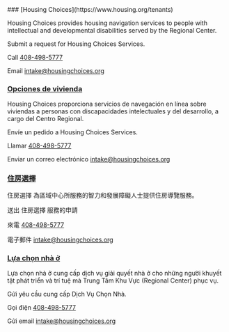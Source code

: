 <RenderIf language="en">
### [Housing Choices](https://www.housing.org/tenants) 

Housing Choices provides housing navigation services to people with intellectual and developmental disabilities served by the Regional Center.

Submit a request for Housing Choices Services.

Call [408-498-5777](tel:+1-408-498-5777)

Email <intake@housingchoices.org>
</RenderIf>
<RenderIf language="es">
### [Opciones de vivienda](https://www.housing.org/tenants) 

Housing Choices proporciona servicios de navegación en línea sobre viviendas a personas con discapacidades intelectuales y del desarrollo, a cargo del Centro Regional.

Envíe un pedido a Housing Choices Services.

Llamar [408-498-5777](tel:+1-408-498-5777)

Enviar un correo electrónico <intake@housingchoices.org>
</RenderIf>
<RenderIf language="zh">
### [住房選擇](https://www.housing.org/tenants) 

住房選擇 為區域中心所服務的智力和發展障礙人士提供住房導覽服務。

送出 住房選擇 服務的申請

來電 [408-498-5777](tel:+1-408-498-5777)

電子郵件 <intake@housingchoices.org>
</RenderIf>
<RenderIf language="vi">
### [Lựa chọn nhà ở](https://www.housing.org/tenants) 

Lựa chọn nhà ở cung cấp dịch vụ giải quyết nhà ở cho những người khuyết tật phát triển và trí tuệ mà Trung Tâm Khu Vực (Regional Center) phục vụ.

Gửi yêu cầu cung cấp Dịch Vụ Chọn Nhà.

Gọi điện [408-498-5777](tel:+1-408-498-5777)

Gửi email <intake@housingchoices.org>
</RenderIf>
